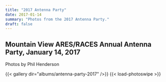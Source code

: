 ```yaml
---
title: "2017 Antenna Party"
date: 2017-01-14
summary: "Photos from the 2017 Antenna Party."
draft: false
---
```

## Mountain View ARES/RACES Annual Antenna Party, January 14, 2017

Photos by Phil Henderson

{{< gallery dir="albums/antenna-party-2017" />}} {{< load-photoswipe >}}
